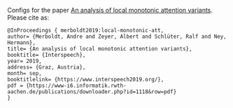 Configs for the paper [An analysis of local monotonic attention variants](https://www-i6.informatik.rwth-aachen.de/publications/download/1118/Merboldt--2019.pdf).
Please cite as:

```
@InProceedings { merboldt2019:local-monotonic-att,
author= {Merboldt, Andre and Zeyer, Albert and Schlüter, Ralf and Ney, Hermann},
title= {An analysis of local monotonic attention variants},
booktitle= {Interspeech},
year= 2019,
address= {Graz, Austria},
month= sep,
booktitlelink= {https://www.interspeech2019.org/},
pdf = {https://www-i6.informatik.rwth-aachen.de/publications/downloader.php?id=1118&row=pdf}
}
```
